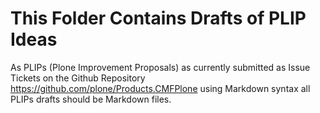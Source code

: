 # This Folder Contains Drafts of PLIP Ideas

As PLIPs (Plone Improvement Proposals) as currently submitted as Issue Tickets on the Github Repository https://github.com/plone/Products.CMFPlone using Markdown syntax all PLIPs drafts should be Markdown files.

